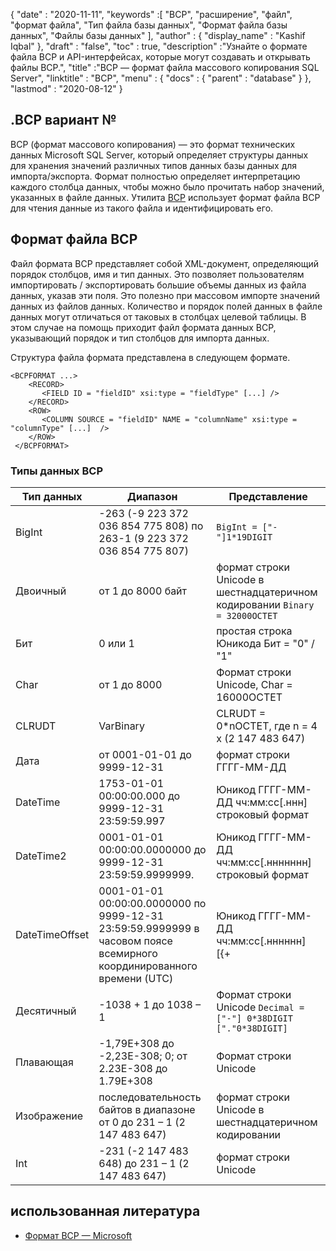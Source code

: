 {
  "date" : "2020-11-11",
  "keywords" :[ "BCP", "расширение", "файл", "формат файла", "Тип файла базы данных", "Формат файла базы данных", "Файлы базы данных" ],
  "author" : {
    "display_name" : "Kashif Iqbal"
},
  "draft" : "false",
  "toc" : true,
  "description" :"Узнайте о формате файла BCP и API-интерфейсах, которые могут создавать и открывать файлы BCP.",
  "title" :"BCP — формат файла массового копирования SQL Server",
  "linktitle" : "BCP",
  "menu" : {
    "docs" : {
      "parent" : "database"
}
},
  "lastmod" : "2020-08-12"
}

## .BCP вариант №

BCP (формат массового копирования) — это формат технических данных Microsoft SQL Server, который определяет структуры данных для хранения значений различных типов данных базы данных для импорта/экспорта. Формат полностью определяет интерпретацию каждого столбца данных, чтобы можно было прочитать набор значений, указанных в файле данных. Утилита [BCP](https://learn.microsoft.com/en-us/previous-versions/sql/sql-server-2008-r2/ms162802(v=sql.105)) использует формат файла BCP для чтения данные из такого файла и идентифицировать его.


## Формат файла BCP

Файл формата BCP представляет собой XML-документ, определяющий порядок столбцов, имя и тип данных. Это позволяет пользователям импортировать / экспортировать большие объемы данных из файла данных, указав эти поля. Это полезно при массовом импорте значений данных из файлов данных. Количество и порядок полей данных в файле данных могут отличаться от таковых в столбцах целевой таблицы. В этом случае на помощь приходит файл формата данных BCP, указывающий порядок и тип столбцов для импорта данных.

Структура файла формата представлена в следующем формате.

```
<BCPFORMAT ...>
    <RECORD>
       <FIELD ID = "fieldID" xsi:type = "fieldType" [...] />
    </RECORD>
    <ROW>
       <COLUMN SOURCE = "fieldID" NAME = "columnName" xsi:type = "columnType" [...]  />
    </ROW>
 </BCPFORMAT>
```

### Типы данных BCP

|Тип данных|Диапазон|Представление|
---|---|---|
|BigInt|-263 (-9 223 372 036 854 775 808) по 263-1 (9 223 372 036 854 775 807)|`BigInt = ["-"]1*19DIGIT`|
|Двоичный|от 1 до 8000 байт|формат строки Unicode в шестнадцатеричном кодировании `Binary = 32000OCTET`|
|Бит|0 или 1|простая строка Юникода Бит = "0" / "1"|
|Char|от 1 до 8000|Формат строки Unicode, Char = 16000OCTET|
|CLRUDT|VarBinary|CLRUDT = 0*nOCTET, где n = 4 x (2 147 483 647)|
|Дата|от 0001-01-01 до 9999-12-31|формат строки ГГГГ-ММ-ДД|
|DateTime|1753-01-01 00:00:00.000 до 9999-12-31 23:59:59.997| Юникод ГГГГ-ММ-ДД чч:мм:сс[.ннн] строковый формат|
|DateTime2|0001-01-01 00:00:00.0000000 до 9999-12-31 23:59:59.9999999.| Юникод ГГГГ-ММ-ДД чч:мм:сс[.ннннннн] строковый формат|
|DateTimeOffset|0001-01-01 00:00:00.0000000 по 9999-12-31 23:59:59.9999999 в часовом поясе всемирного координированного времени (UTC)| Юникод ГГГГ-ММ-ДД чч:мм:сс[.нннннн] [{+|-}чч:мм] строковый формат|
|Десятичный|-1038 + 1 до 1038 – 1|Формат строки Unicode `Decimal = ["-"] 0*38DIGIT ["."0*38DIGIT]`|
|Плавающая|-1,79E+308 до -2,23E-308; 0; от 2.23E-308 до 1.79E+308|Формат строки Unicode|
|Изображение|последовательность байтов в диапазоне от 0 до 231 – 1 (2 147 483 647)|формат строки Unicode в шестнадцатеричном кодировании|
|Int|-231 (-2 147 483 648) до 231 – 1 (2 147 483 647)|формат строки Unicode|

## использованная литература

* [Формат BCP — Microsoft](https://learn.microsoft.com/en-us/openspecs/sql_data_portability/ms-bcp/54965c4d-34c7-400d-b970-1007984315a5)

